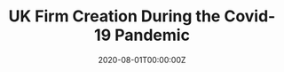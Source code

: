 ﻿---
title: "UK Firm Creation During the Covid-19 Pandemic"
authors:
- Alfred Duncan
- Miguel León-Ledesma
- Anthony Savagar
date: "2020-08-01T00:00:00Z"
#doi: ""

# Schedule page publish date (NOT publication's date).
publishDate: "2020-08-01T00:00:00Z"

# Publication type.
# Legend: 0 = Uncategorized; 1 = Conference paper; 2 = Journal article;
# 3 = Preprint / Working Paper; 4 = Report; 5 = Book; 6 = Book section;
# 7 = Thesis; 8 = Patent
publication_types: ["1"]

# Publication name and optional abbreviated publication name.
#publication: "*Journal of Source Themes, 1*(1)"
publication_short: "ESCoE Conference"

#abstract: 

# Summary. An optional shortened abstract.
summary: ESCoE conference poster

tags:
- Poster

featured: false

links:
  
  - icon: file-pdf
    icon_pack: fas
    name: Poster
    url: 'https://drive.google.com/file/d/1xVKxXIq1R37Nt2pFq1fO8lvHCIh4TSnV/view'
  - icon: video
    icon_pack: fas
    name: 5min Video
    url: 'https://photos.google.com/share/AF1QipMHYEMQhOC04E-Ictersz18l7cDoFQgv8OwQmfSnRS3gE8mXxxJ1WUu-keLYdtrcw?key=U0E1aW54T2VfY19ydVZPQzhmWHp1VEhFcEpmbW1B'
  - icon: database
    icon_pack: fas
    name: Dataset
    url: 'http://download.companieshouse.gov.uk/en_output.html'

#url_pdf: ''
#url_code: “”
#url_dataset: '
#url_poster: ''
#url_project: ''
#url_slides: ''
#url_source: ''
#url_video: ''

# Featured image
# To use, add an image named `featured.jpg/png` to your page's folder. 
image:
  caption: 'Image credit: [**Unsplash**](https://unsplash.com/photos/jdD8gXaTZsc)'
  focal_point: ""
  preview_only: false

# Associated Projects (optional).
#   Associate this publication with one or more of your projects.
#   Simply enter your project's folder or file name without extension.
#   E.g. `internal-project` references `content/project/internal-project/index.md`.
#   Otherwise, set `projects: []`.
#projects: []

# Slides (optional).
#   Associate this publication with Markdown slides.
#   Simply enter your slide deck's filename without extension.
#   E.g. `slides: "example"` references `content/slides/example/index.md`.
#   Otherwise, set `slides: ""`.
#slides:
---


